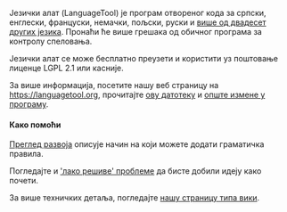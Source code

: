 Језички алат (LanguageTool) је програм отвореног кода за српски, енглески,
француски, немачки, пољски, руски и [више од двадесет других језика](https://languagetool.org/languages/).
Пронаћи ће више грешака од обичног програма за контролу спеловања.

Језички алат се може бесплатно преузети и користити уз поштовање лиценце
LGPL 2.1 или касније.

За више информација, посетите нашу веб страницу на https://languagetool.org,
прочитајте [ову датотеку](https://github.com/languagetool-org/languagetool/tree/master/languagetool-language-modules/sr/src/main/resources/org/languagetool/resource/sr/PROCHITAJ_ME.md) и [опште измене у програму](https://github.com/languagetool-org/languagetool/blob/master/languagetool-standalone/CHANGES.md).

#### Како помоћи

[Преглед развоја](http://wiki.languagetool.org/development-overview) описује начин на који
можете додати граматичка правила.

Погледајте и ['лако решиве' проблеме](https://github.com/languagetool-org/languagetool/issues?q=is%3Aopen+is%3Aissue+label%3A%22easy+fix%22)
да бисте добили идеју како почети.

За више техничких детаља, погледајте [нашу страницу типа вики](http://wiki.languagetool.org).
